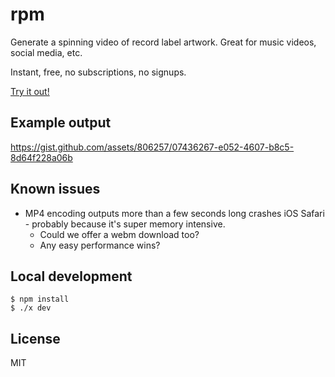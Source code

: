 # rpm

Generate a spinning video of record label artwork. Great for music videos,
social media, etc.

Instant, free, no subscriptions, no signups.

[Try it out!](https://dylanpyle.github.io/rpm/)

## Example output

https://gist.github.com/assets/806257/07436267-e052-4607-b8c5-8d64f228a06b

## Known issues

- MP4 encoding outputs more than a few seconds long crashes iOS Safari -
  probably because it's super memory intensive.
  - Could we offer a webm download too?
  - Any easy performance wins?

## Local development

```
$ npm install
$ ./x dev
```

## License

MIT
